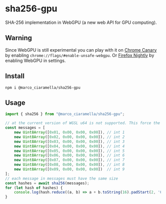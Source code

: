 # sha256-gpu
SHA-256 implementation in WebGPU (a new web API for GPU computing).
## Warning
Since WebGPU is still experimental you can play with it on [Chrome Canary](https://www.google.com/intl/it/chrome/canary/) by enabling `chrome://flags/#enable-unsafe-webgpu`. Or [Firefox Nightly](https://www.mozilla.org/it/firefox/channel/desktop/) by enabling WebGPU in settings.
## Install
```
npm i @marco_ciaramella/sha256-gpu
```
## Usage
```javascript
import { sha256 } from "@marco_ciaramella/sha256-gpu";

// at the current version of WGSL u64 is not supported. This force the max message length to be ((2^32) - 1) / 32
const messages = [
    new Uint8Array([0x01, 0x00, 0x00, 0x00]), // int 1
    new Uint8Array([0x02, 0x00, 0x00, 0x00]), // int 2
    new Uint8Array([0x03, 0x00, 0x00, 0x00]), // int 3
    new Uint8Array([0x04, 0x00, 0x00, 0x00]), // int 4
    new Uint8Array([0x05, 0x00, 0x00, 0x00]), // int 5
    new Uint8Array([0x06, 0x00, 0x00, 0x00]), // int 6
    new Uint8Array([0x07, 0x00, 0x00, 0x00]), // int 7
    new Uint8Array([0x08, 0x00, 0x00, 0x00]), // int 8
    new Uint8Array([0x09, 0x00, 0x00, 0x00])  // int 9
];
// each message in messages must have the same size
const hashes = await sha256(messages);
for (let hash of hashes) {
    console.log(hash.reduce((a, b) => a + b.toString(16).padStart(2, '0'), ''));
}
```